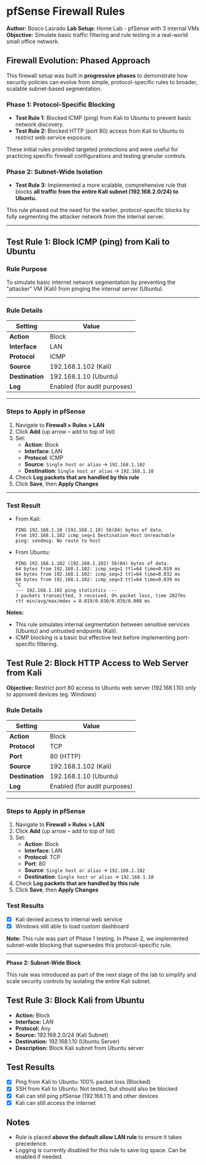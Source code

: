 # pfSense Firewall Rules

**Author:** Bosco Lasrado
**Lab Setup:** Home Lab - pfSense with 3 internal VMs
**Objective:** Simulate basic traffic filtering and rule testing in a real-world small office network. 

## Firewall Evolution: Phased Approach

This firewall setup was built in **progressive phases** to demonstrate how security policies can evolve from simple, protocol-specific rules to broader, scalable subnet-based segmentation.

### Phase 1: Protocol-Specific Blocking
- **Test Rule 1:** Blocked ICMP (ping) from Kali to Ubuntu to prevent basic network discovery.
- **Test Rule 2:** Blocked HTTP (port 80) access from Kali to Ubuntu to restrict web service exposure.

These initial rules provided targeted protections and were useful for practicing specific firewall configurations and testing granular controls.

### Phase 2: Subnet-Wide Isolation
- **Test Rule 3:** Implemented a more scalable, comprehensive rule that blocks **all traffic from the entire Kali subnet (192.168.2.0/24) to Ubuntu.**

This rule phased out the need for the earlier, protocol-specific blocks by fully segmenting the attacker network from the internal server.

---

## Test Rule 1: Block ICMP (ping) from Kali to Ubuntu 

### Rule Purpose 
To simulate basic internet network segmentation by preventing the "attacker" VM (Kali) from pinging the internal server (Ubuntu).

---

### Rule Details 


| Setting        | Value                       |
|----------------|-----------------------------|
| **Action**     | Block                       |
| **Interface**  | LAN                         |
| **Protocol**   | ICMP                        |
| **Source**     | 192.168.1.102 (Kali)        |
| **Destination**| 192.168.1.10 (Ubuntu)       |
| **Log**        | Enabled (for audit purposes)|

---

### Steps to Apply in pfSense

1. Navigate to **Firewall > Rules > LAN**
2. Click **Add** (up arrow – add to top of list)
3. Set:
   - **Action**: Block
   - **Interface**: LAN
   - **Protocol**: ICMP
   - **Source**: `Single host or alias` → `192.168.1.102`
   - **Destination**: `Single host or alias` → `192.168.1.10`
4. Check **Log packets that are handled by this rule**
5. Click **Save**, then **Apply Changes**

---

### Test Result

- From Kali:
  ```
  PING 192.168.1.10 (192.168.1.10) 56(84) bytes of data.
  From 192.168.1.102 icmp_seq=1 Destination Host Unreachable
  ping: sendmsg: No route to host

- From Ubuntu:
  ```
  PING 192.168.1.102 (192.168.1.102) 56(84) bytes of data.
  64 bytes from 192.168.1.102: icmp_seq=1 ttl=64 time=0.019 ms
  64 bytes from 192.168.1.102: icmp_seq=2 ttl=64 time=0.032 ms
  64 bytes from 192.168.1.102: icmp_seq=3 ttl=64 time=0.039 ms
  ^C
  --- 192.168.1.102 ping statistics ---
  3 packets transmitted, 3 received, 0% packet loss, time 2027ms
  rtt min/avg/max/mdev = 0.019/0.030/0.039/0.008 ms

**Notes:**
- This rule simulates internal segmentation between sensitive services (Ubuntu) and untrusted endpoints (Kali).
- ICMP blocking is a basic but effective test before implementing port-specific filtering.

## Test Rule 2: Block HTTP Access to Web Server from Kali

**Objective:** Restrict port 80 access to Ubuntu web server (192.168.1.10) only to approved devices (eg. Windows)

### Rule Details

| Setting        | Value                       |
|----------------|-----------------------------|
| **Action**     | Block                       |
| **Protocol**   | TCP                         |
| **Port**       | 80 (HTTP)                   |
| **Source**     | 192.168.1.102 (Kali)        |
| **Destination**| 192.168.1.10 (Ubuntu)       |
| **Log**        | Enabled (for audit purposes)|

---

### Steps to Apply in pfSense

1. Navigate to **Firewall > Rules > LAN**
2. Click **Add** (up arrow – add to top of list)
3. Set:
   - **Action**: Block
   - **Interface**: LAN
   - **Protocol**: TCP
   - **Port**: 80
   - **Source**: `Single host or alias` → `192.168.1.102`
   - **Destination**: `Single host or alias` → `192.168.1.10`
4. Check **Log packets that are handled by this rule**
5. Click **Save**, then **Apply Changes**

### Test Results
- [x] Kali denied access to internal web service
- [x] Windows still able to load custom dashboard

**Note:** This rule was part of Phase 1 testing. In Phase 2, we implemented subnet-wide blocking that supersedes this protocol-specific rule.

---

**Phase 2: Subnet-Wide Block**

This rule was introduced as part of the next stage of the lab to simplify and scale security controls by isolating the entire Kali subnet.

## Test Rule 3: Block Kali from Ubuntu
- **Action:** Block
- **Interface:** LAN
- **Protocol:** Any
- **Source:** 192.168.2.0/24 (Kali Subnet)
- **Destination:** 192.168.1.10 (Ubuntu Server)
- **Description:** Block Kali subnet from Ubuntu server

## Test Results
- [x] Ping from Kali to Ubuntu: 100% packet loss (Blocked)
- [x] SSH from Kali to Ubuntu: Not tested, but should also be blocked
- [x] Kali can still ping pfSense (192.168.1.1) and other devices
- [x] Kali can still access the internet

## Notes
- Rule is placed **above the default allow LAN rule** to ensure it takes precedence.
- Logging is currently disabled for this rule to save log space. Can be enabled if needed.
